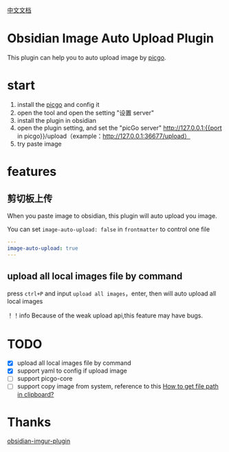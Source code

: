 [中文文档](readme-zh.md)

# Obsidian Image Auto Upload Plugin

This plugin can help you to auto upload image by [picgo](https://github.com/Molunerfinn/PicGo).

# start

1. install the [picgo](https://github.com/Molunerfinn/PicGo) and config it
2. open the tool and open the setting "设置 server"
3. install the plugin in obsidian
4. open the plugin setting, and set the "picGo server" http://127.0.0.1:{{port in picgo}}/upload（example：http://127.0.0.1:36677/upload）
5. try paste image

# features

## 剪切板上传

When you paste image to obsidian, this plugin will auto upload you image.

You can set `image-auto-upload: false` in `frontmatter` to control one file

```yaml
---
image-auto-upload: true
---

```

## upload all local images file by command

press `ctrl+P` and input `upload all images`，enter, then will auto upload all local images

！！info
Because of the weak upload api,this feature may have bugs.

# TODO

- [x] upload all local images file by command
- [x] support yaml to config if upload image
- [ ] support picgo-core
- [ ] support copy image from system, reference to this [How to get file path in clipboard?](https://forum.obsidian.md/t/how-to-get-file-path-in-clipboard/16480)

# Thanks

[obsidian-imgur-plugin](https://github.com/gavvvr/obsidian-imgur-plugin)
